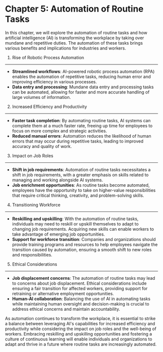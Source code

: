 Chapter 5: Automation of Routine Tasks
======================================

In this chapter, we will explore the automation of routine tasks and how artificial intelligence (AI) is transforming the workplace by taking over mundane and repetitive duties. The automation of these tasks brings various benefits and implications for industries and workers.

1. Rise of Robotic Process Automation
-------------------------------------

* **Streamlined workflows**: AI-powered robotic process automation (RPA) enables the automation of repetitive tasks, reducing human error and improving efficiency in various processes.
* **Data entry and processing**: Mundane data entry and processing tasks can be automated, allowing for faster and more accurate handling of large volumes of information.

2. Increased Efficiency and Productivity
----------------------------------------

* **Faster task completion**: By automating routine tasks, AI systems can complete them at a much faster rate, freeing up time for employees to focus on more complex and strategic activities.
* **Reduced manual errors**: Automation reduces the likelihood of human errors that may occur during repetitive tasks, leading to improved accuracy and quality of work.

3. Impact on Job Roles
----------------------

* **Shift in job requirements**: Automation of routine tasks necessitates a shift in job requirements, with a greater emphasis on skills related to managing and working alongside AI systems.
* **Job enrichment opportunities**: As routine tasks become automated, employees have the opportunity to take on higher-value responsibilities that require critical thinking, creativity, and problem-solving skills.

4. Transitioning Workforce
--------------------------

* **Reskilling and upskilling**: With the automation of routine tasks, individuals may need to reskill or upskill themselves to adapt to changing job requirements. Acquiring new skills can enable workers to take advantage of emerging job opportunities.
* **Support for workforce transition**: Companies and organizations should provide training programs and resources to help employees navigate the transition caused by automation, ensuring a smooth shift to new roles and responsibilities.

5. Ethical Considerations
-------------------------

* **Job displacement concerns**: The automation of routine tasks may lead to concerns about job displacement. Ethical considerations include ensuring a fair transition for affected workers, providing support for retraining or alternative employment opportunities.
* **Human-AI collaboration**: Balancing the use of AI in automating tasks while maintaining human oversight and decision-making is crucial to address ethical concerns and maintain accountability.

As automation continues to transform the workplace, it is essential to strike a balance between leveraging AI's capabilities for increased efficiency and productivity while considering the impact on job roles and the well-being of workers. Embracing reskilling and upskilling opportunities and fostering a culture of continuous learning will enable individuals and organizations to adapt and thrive in a future where routine tasks are increasingly automated.
